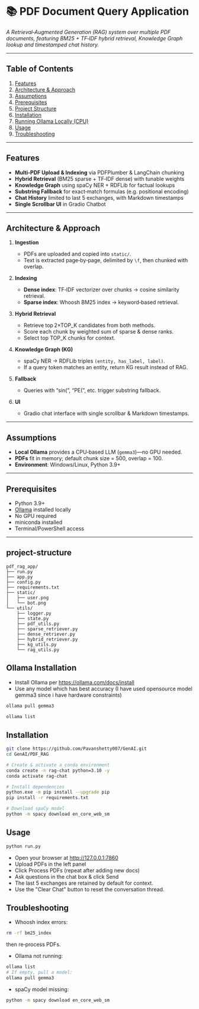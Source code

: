 # 📚 PDF Document Query Application 

*A Retrieval‑Augmented Generation (RAG) system over multiple PDF documents, featuring BM25 + TF‑IDF hybrid retrieval, Knowledge Graph lookup and timestamped chat history.*

---

## Table of Contents

1. [Features](#features)  
2. [Architecture & Approach](#architecture--approach)  
3. [Assumptions](#assumptions)  
4. [Prerequisites](#prerequisites)
5. [Project Structure](#project-structure)  
6. [Installation](#installation)  
7. [Running Ollama Locally (CPU)](#running-ollama-locally-cpu)  
8. [Usage](#usage)     
9. [Troubleshooting](#troubleshooting)  

---

## Features

- **Multi‑PDF Upload & Indexing** via PDFPlumber & LangChain chunking  
- **Hybrid Retrieval** (BM25 sparse + TF‑IDF dense) with tunable weights  
- **Knowledge Graph** using spaCy NER + RDFLib for factual lookups  
- **Substring Fallback** for exact‑match formulas (e.g. positional encoding)    
- **Chat History** limited to last 5 exchanges, with Markdown timestamps  
- **Single Scrollbar UI** in Gradio Chatbot  

---

## Architecture & Approach

1. **Ingestion**  
   - PDFs are uploaded and copied into `static/`.  
   - Text is extracted page‑by‑page, delimited by `\f`, then chunked with overlap.   

2. **Indexing**  
   - **Dense index**: TF‑IDF vectorizer over chunks → cosine similarity retrieval.  
   - **Sparse index**: Whoosh BM25 index → keyword‑based retrieval.  

3. **Hybrid Retrieval**  
   - Retrieve top 2×TOP_K candidates from both methods.  
   - Score each chunk by weighted sum of sparse & dense ranks.  
   - Select top TOP_K chunks for context.  

4. **Knowledge Graph (KG)**  
   - spaCy NER → RDFLib triples `(entity, has_label, label)`.  
   - If a query token matches an entity, return KG result instead of RAG.  

5. **Fallback**  
   - Queries with “sin(”, “PE(”, etc. trigger substring fallback.    

6. **UI**  
   - Gradio chat interface with single scrollbar & Markdown timestamps.  

---

## Assumptions

- **Local Ollama** provides a CPU‑based LLM (`gemma3`)—no GPU needed.  
- **PDFs** fit in memory; default chunk size = 500, overlap = 100.  
- **Environment**: Windows/Linux, Python 3.9+  

---

## Prerequisites

- Python 3.9+  
- [Ollama]([https://ollama.com/](https://ollama.com/download)) installed locally  
- No GPU required  
- miniconda installed
- Terminal/PowerShell access  

---

## project-structure
```
pdf_rag_app/
├── run.py                    
├── app.py                    
├── config.py                 
├── requirements.txt          
├── static/                   
│   ├── user.png              
│   └── bot.png               
└── utils/                   
    ├── logger.py             
    ├── state.py              
    ├── pdf_utils.py          
    ├── sparse_retriever.py    
    ├── dense_retriever.py    
    ├── hybrid_retriever.py    
    ├── kg_utils.py                       
    └── rag_utils.py          
```

## Ollama Installation
- Install Ollama per https://ollama.com/docs/install
- Use any model which has best accuracy (I have used opensource model gemma3 since i have hardware constraints)
```bash
ollama pull gemma3

ollama list
```
## Installation

```bash
git clone https://github.com/Pavanshetty007/GenAI.git
cd GenAI/PDF_RAG

# Create & activate a conda environment
conda create -n rag-chat python=3.10 -y
conda activate rag-chat

# Install dependencies
python.exe -m pip install --upgrade pip
pip install -r requirements.txt

# Download spaCy model
python -m spacy download en_core_web_sm

```
## Usage
```bash
python run.py
```
- Open your browser at http://127.0.0.1:7860
- Upload PDFs in the left panel
- Click Process PDFs (repeat after adding new docs)
- Ask questions in the chat box & click Send
- The last 5 exchanges are retained by default for context.
- Use the "Clear Chat" button to reset the conversation thread.
## Troubleshooting
- Whoosh index errors:

```bash
rm -rf bm25_index
```
  then re‑process PDFs.

- Ollama not running:

```bash
ollama list
# If empty, pull a model:
ollama pull gemma3
```

- spaCy model missing:

```bash
python -m spacy download en_core_web_sm
```
